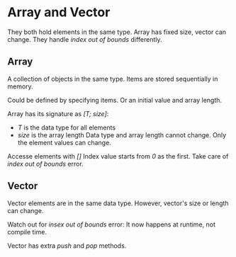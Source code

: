 # Array and Vector
They both hold elements in the same type.
Array has fixed size, vector can change.
They handle *index out of bounds* differently.


## Array
A collection of objects in the same type.
Items are stored sequentially in memory.

Could be defined by specifying items.
Or an initial value and array length.

Array has its signature as *[T; size]*:
* *T* is the data type for all elements
* *size* is the array length
Data type and array length cannot change.
Only the element values can change.

Accesse elements with *<array>[<index>]*
Index value starts from *0* as the first.
Take care of *index out of bounds* error.

## Vector
Vector elements are in the same data type.
However, vector's size or length can change.

Watch out for *insex out of bounds* error:
It now happens at runtime, not compile time.

Vector has extra *push* and *pop* methods.


